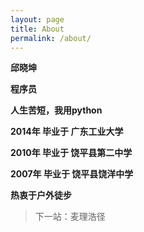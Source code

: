 ```yaml
---
layout: page
title: About
permalink: /about/
---
```



**邱晓坤**  

**程序员**  

**人生苦短，我用python**

**2014年 毕业于 广东工业大学**  

**2010年 毕业于 饶平县第二中学**  

**2007年 毕业于 饶平县饶洋中学**  

**热衷于户外徒步**  
>下一站：麦理浩径  

